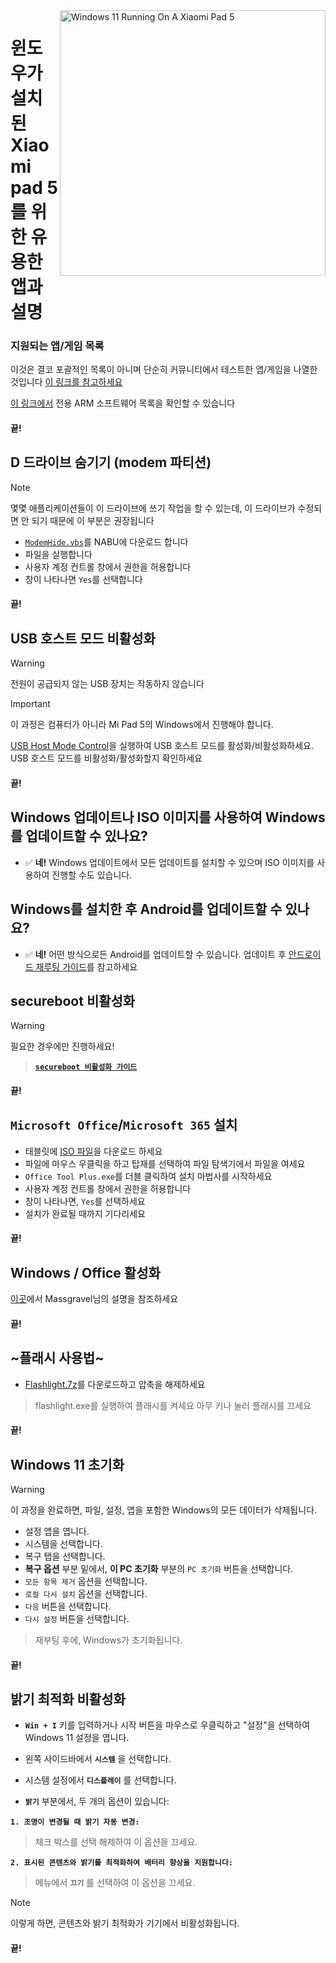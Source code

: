 <img align="right" src="https://raw.githubusercontent.com/erdilS/Port-Windows-11-Xiaomi-Pad-5/main/nabu.png" width="425" alt="Windows 11 Running On A Xiaomi Pad 5">

# 윈도우가 설치된 Xiaomi pad 5를 위한 유용한 앱과 설명

### 지원되는 앱/게임 목록
이것은 결코 포괄적인 목록이 아니며 단순히 커뮤니티에서 테스트한 앱/게임을 나열한 것입니다
[이 링크를 참고하세요](https://docs.google.com/spreadsheets/d/1XYuoySgYQE0HL573sA-0RGMX7I4lt5rWJuQ8Z8yRJNY/edit?usp=drivesdk)

[이 링크에서](https://armrepo.ver.lt/) 전용 ARM 소프트웨어 목록을 확인할 수 있습니다

#### 끝!

## D 드라이브 숨기기 (modem 파티션)
> [!NOTE]
> 몇몇 애플리케이션들이 이 드라이브에 쓰기 작업을 할 수 있는데, 이 드라이브가 수정되면 안 되기 때문에 이 부분은 권장됩니다

- [`ModemHide.vbs`](https://github.com/Misha803/My-Scripts/releases/tag/ModemHide)를 NABU에 다운로드 합니다
- 파일을 실행합니다
- 사용자 계정 컨트롤 창에서 권한을 허용합니다 
- 창이 나타나면 `Yes`를 선택합니다


#### 끝! 


## USB 호스트 모드 비활성화
> [!Warning]
> 전원이 공급되지 않는 USB 장치는 작동하지 않습니다

> [!Important]
> 이 과정은 컴퓨터가 아니라 Mi Pad 5의 Windows에서 진행해야 합니다.

[USB Host Mode Control](https://github.com/Misha803/My-Scripts/releases/tag/USB-Host-Mode-Control)을 실행하여 USB 호스트 모드를 활성화/비활성화하세요. USB 호스트 모드를 비활성화/활성화할지 확인하세요 

#### 끝!

## Windows 업데이트나 ISO 이미지를 사용하여 Windows를 업데이트할 수 있나요?
- ✅ **네!** Windows 업데이트에서 모든 업데이트를 설치할 수 있으며 ISO 이미지를 사용하여 진행할 수도 있습니다.

## Windows를 설치한 후 Android를 업데이트할 수 있나요?
- ✅ **네!** 어떤 방식으로든 Android를 업데이트할 수 있습니다. 업데이트 후 [안드로이드 재루팅 가이드](Re-rooting-ko.md)를 참고하세요

## secureboot 비활성화
> [!Warning]
> 필요한 경우에만 진행하세요!

> [**`secureboot 비활성화 가이드`**](/guide/Korean/disable-secureboot-ko.md)

#### 끝!


## ```Microsoft Office```/```Microsoft 365``` 설치
- 태블릿에 [ISO 파일](https://drive.google.com/file/d/10FTyC0XBccj0BkxdIa_W_haixQz-d3to/view?usp=drivesdk)을 다운로드 하세요
- 파일에 마우스 우클릭을 하고 탑재를 선택하여 파일 탐색기에서 파일을 여세요
- ```Office Tool Plus.exe```를 더블 클릭하여 설치 마법사를 시작하세요
- 사용자 계정 컨트롤 창에서 권한을 허용합니다 
- 창이 나타나면, `Yes`를 선택하세요
- 설치가 완료될 때까지 기다리세요

#### 끝!


## Windows / Office 활성화
[이곳](https://github.com/massgravel/Microsoft-Activation-Scripts)에서 Massgravel님의 설명을 참조하세요

#### 끝!


## ~플래시 사용법~
 - [Flashlight.7z](https://github.com/erdilS/Port-Windows-11-Xiaomi-Pad-5/releases/download/1.0/flashlight_fix.7z)를 다운로드하고 압축을 해제하세요
> flashlight.exe를 실행하여 플래시를 켜세요
> 아무 키나 눌러 플래시를 끄세요

#### 끝!

## Windows 11 초기화
> [!Warning]
> 이 과정을 완료하면, 파일, 설정, 앱을 포함한 Windows의 모든 데이터가 삭제됩니다.
- 설정 앱을 엽니다.
- 시스템을 선택합니다.
- 복구 탭을 선택합니다.
- **복구 옵션** 부분 밑에서, **이 PC 초기화** 부분의 ```PC 초기화``` 버튼을 선택합니다.
- ```모든 항목 제거``` 옵션을 선택합니다.
- ```로컬 다시 설치``` 옵션을 선택합니다.
- `다음` 버튼을 선택합니다.
- `다시 설정` 버튼을 선택합니다.
> 재부팅 후에, Windows가 초기화됩니다.

#### 끝!


## 밝기 최적화 비활성화

- **`Win + I`** 키를 입력하거나 시작 버튼을 마우스로 우클릭하고 "설정"을 선택하여 Windows 11 설정을 엽니다.

- 왼쪽 사이드바에서 **`시스템`** 을 선택합니다.

- 시스템 설정에서 **`디스플레이`** 를 선택합니다.

- **`밝기`** 부분에서, 두 개의 옵션이 있습니다:

**```1. 조명이 변경될 때 밝기 자동 변경:```**

> 체크 박스를 선택 해제하여 이 옵션을 끄세요.
  
 **```2. 표시된 콘텐츠와 밝기를 최적화하여 배터리 향상을 지원합니다:```**

> 메뉴에서 **`끄기`** 를 선택하여 이 옵션을 끄세요.

>[!NOTE]
> 이렇게 하면, 콘텐츠와 밝기 최적화가 기기에서 비활성화됩니다.

 #### 끝!













